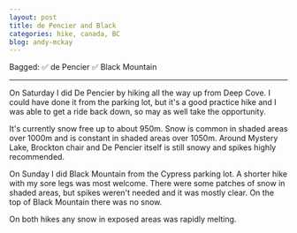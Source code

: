```yaml
---
layout: post
title: de Pencier and Black
categories: hike, canada, BC
blog: andy-mckay
---
```


Bagged: ✅ de Pencier ✅ Black Mountain

<hr class="florished">

On Saturday I did De Pencier by hiking all the way up from Deep Cove. I could have done it from the parking lot, but it's a good practice hike and I was able to get a ride back down, so may as well take the opportunity.

It's currently snow free up to about 950m. Snow is common in shaded areas over 1000m and is constant in shaded areas over 1050m. Around Mystery Lake, Brockton chair and De Pencier itself is still snowy and  spikes highly recommended.

<div class="strava-embed-placeholder" data-embed-type="activity" data-embed-id="11606417454" data-style="standard"></div><script src="https://strava-embeds.com/embed.js"></script>

On Sunday I did Black Mountain from the Cypress parking lot. A shorter hike with my sore legs was most welcome. There were some patches of snow in shaded areas, but spikes weren't needed and it was mostly clear. On the top of Black Mountain there was no snow.

<div class="strava-embed-placeholder" data-embed-type="activity" data-embed-id="11613740810" data-style="standard"></div><script src="https://strava-embeds.com/embed.js"></script>

On both hikes any snow in exposed areas was rapidly melting.